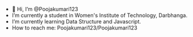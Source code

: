 - 👋 Hi, I’m @Poojakumari123
- I’m currently a student in Women's Institute of Technology, Darbhanga.
- I’m currently learning Data Structure and Javascript.
- How to reach me:  Poojakumari123/Poojakumari123

<!---
Poojakumari123/Poojakumari123 is a ✨ special ✨ repository because its `README.md` (this file) appears on your GitHub profile.
You can click the Preview link to take a look at your changes.
--->
